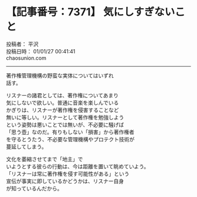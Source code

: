 # 【記事番号：7371】 気にしすぎないこと

投稿者： 平沢  
投稿日時： 01/01/27 00:41:41  
chaosunion.com

---

  
著作権管理機構の野蛮な実体についてはいずれ  
話す。  
  
リスナーの諸君としては、著作権についてあまり  
気にしないで欲しい。普通に音楽を楽しんでいる  
かぎりは、リスナーが著作権を侵害することなど  
無いに等しい。リスナーとして著作権を勉強しよう  
という姿勢は悪いことでは無いが、不必要に騒げば  
「思う壺」なのだ。有りもしない「損害」から著作権者  
を守るとうたう、不必要な管理機構やプロテクト技術が  
蔓延してしまう。  
  
文化を萎縮させてまで「地主」で  
いようとする彼らの行動は、今は距離を置いて眺めていよう。  
「リスナーは常に著作権を侵す可能性がある」という  
宣伝が事実に即しているかどうかは、リスナー自身  
が知っているんだから。  
  

